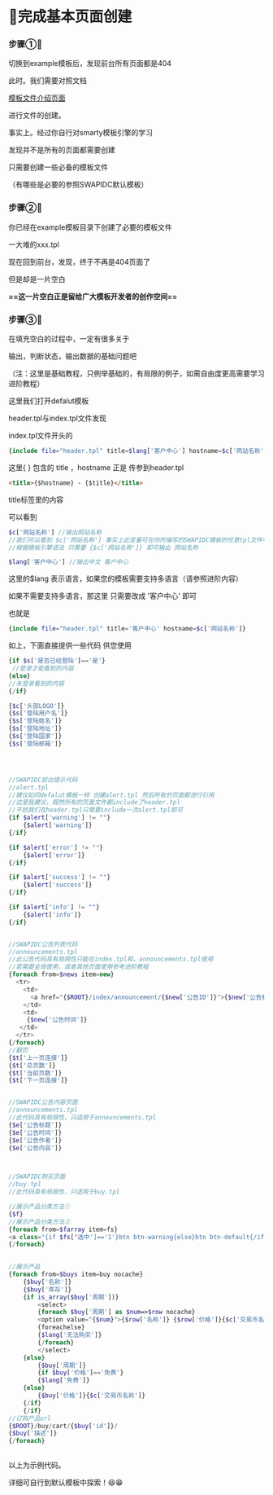 

# 🎈完成基本页面创建

### 步骤①🌸

切换到example模板后，发现前台所有页面都是404

此时。我们需要对照文档

[模板文件介绍页面](IN/VIEW/模板文件介绍)

进行文件的创建。

事实上。经过你自行对smarty模板引擎的学习

发现并不是所有的页面都需要创建

只需要创建一些必备的模板文件

（有哪些是必要的参照SWAPIDC默认模板）

### 步骤②🌸

你已经在example模板目录下创建了必要的模板文件

一大堆的xxx.tpl

现在回到前台，发现，终于不再是404页面了

但是却是一片空白



**==这一片空白正是留给广大模板开发者的创作空间==**

### 步骤③🌸

在填充空白的过程中，一定有很多关于

输出，判断状态，输出数据的基础问题吧

（注：这里是基础教程，只例举基础的，有局限的例子，如需自由度更高需要学习进阶教程）

这里我们打开defalut模板

header.tpl与index.tpl文件发现

index.tpl文件开头的

```php
{include file="header.tpl" title=$lang['客户中心'] hostname=$c['网站名称']}
```

这里{ } 包含的 title ，hostname 正是 传参到header.tpl

```html
<title>{$hostname} - {$title}</title>
```

title标签里的内容

可以看到

```php
$c['网站名称'] //输出网站名称 
//我们可以看到 $c['网站名称'] 事实上此变量可在你所编写的SWAPIDC模板的任意tpl文件中都可引用的
//根据模板引擎语法 只需要 {$c['网站名称']} 即可输出 网站名称    
```

```php
$lang['客户中心'] //输出中文 客户中心
```

这里的$lang 表示语言，如果您的模板需要支持多语言（请参照进阶内容）

如果不需要支持多语言，那这里 只需要改成 '客户中心' 即可 

也就是

```php
{include file="header.tpl" title='客户中心' hostname=$c['网站名称']}
```

如上，下面直接提供一些代码 供您使用

```php
{if $s['是否已经登陆']=='是'}
 //登录才能看到的内容      
{else}
//未登录看到的内容        
{/if}

{$c['头部LOGO']}
{$s['登陆用户名']}
{$s['登陆姓名']}
{$s['登陆地址']}
{$s['登陆国家']}
{$s['登陆邮箱']}




//SWAPIDC前台提示代码
//alert.tpl
//建议如同defalut模板一样 创建alert.tpl 然后所有的页面都进行引用
//这里我建议，既然所有的页面文件都include了header.tpl
//不妨我们在header.tpl只需要include一次alert.tpl即可
{if $alert['warning'] != ""}
	{$alert['warning']}
{/if}

{if $alert['error'] != ""}
	{$alert['error']}
{/if}

{if $alert['success'] != ""}
	{$alert['success']}
{/if}

{if $alert['info'] != ""}
	{$alert['info']}
{/if}


//SWAPIDC公告列表代码
//announcements.tpl
//此公告代码具有局限性只能在index.tpl和，announcements.tpl使用
//若需要全局使用，或者其他页面使用参考进阶教程
{foreach from=$news item=new}
  <tr>
	<td>
      <a href="{$ROOT}/index/announcement/{$new['公告ID']}">{$new['公告标题']}</a>
    </td>
    <td>
     {$new['公告时间']}
   </td>
  </tr>
{/foreach}
//翻页
{$t['上一页连接']}
{$t['总页数']}
{$t['当前页数']}
{$t['下一页连接']}


//SWAPIDC公告内容页面
//announcements.tpl
//此代码具有局限性，只适用于announcements.tpl
{$e['公告标题']}
{$e['公告时间']}
{$e['公告作者']}
{$e['公告内容']}



//SWAPIDC购买页面
//buy.tpl
//此代码具有局限性，只适用于buy.tpl

//展示产品分类方法①
{$f} 
//展示产品分类方法②
{foreach from=$farray item=fs}
<a class="{if $fs['选中']=='1'}btn btn-warning{else}btn btn-default{/if}" href="{if $fs['选中']!='1'}{if $c['伪静态开关']=='0'}/index.php{/if}/buy/index/{$fs['id']}/{/if}#">{$fs['分类名称']}</a>
{/foreach}

    
//展示产品
{foreach from=$buys item=buy nocache}
    {$buy['名称']}
    {$buy['库存']}
    {if is_array($buy['周期'])}
        <select>
        {foreach $buy['周期'] as $num=>$row nocache}
        <option value="{$num}">{$row['名称']} {$row['价格']}{$c['交易币名称']}/{$row['时间']}{$lang['天']}</option>
        {foreachelse}
        {$lang['无法购买']}
        {/foreach}
        </select>
    {else}
        {$buy['周期']}
        {if $buy['价格']=='免费'}
        {$lang['免费']}
    {else}
        {$buy['价格']}{$c['交易币名称']}
    {/if}
    {/if}
//订购产品url
{$ROOT}/buy/cart/{$buy['id']}/
{$buy['描述']}
{/foreach}    
    

```



以上为示例代码。

详细可自行到默认模板中探索！😆😁



